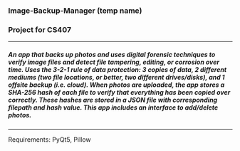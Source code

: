 ### Image-Backup-Manager (temp name)
### Project for CS407
---
##### An app that backs up photos and uses digital forensic techniques to verify image files and detect file tampering, editing, or corrosion over time. Uses the 3-2-1 rule of data protection: 3 copies of data, 2 different mediums (two file locations, or better, two different drives/disks), and 1 offsite backup (i.e. cloud). When photos are uploaded, the app stores a SHA-256 hash of each file to verify that everything has been copied over correctly. These hashes are stored in a JSON file with corresponding filepath and hash value. This app includes an interface to add/delete photos. 
---
Requirements: 
PyQt5, Pillow
